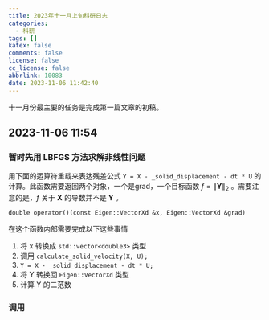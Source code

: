 ```yaml
---
title: 2023年十一月上旬科研日志
categories:
  - 科研
tags: []
katex: false
comments: false
license: false
cc_license: false
abbrlink: 10083
date: 2023-11-06 11:42:40
---
```

十一月份最主要的任务是完成第一篇文章的初稿。
<!--more-->
## 2023-11-06 11:54


### 暂时先用 LBFGS 方法求解非线性问题

用下面的运算符重载来表达残差公式 `Y = X - _solid_displacement - dt * U` 的计算。此函数需要返回两个对象，一个是grad，一个目标函数 $f=\|\mathbf{Y}\|_2$ 。需要注意的是，$f$ 关于 $\mathbf{X}$ 的导数并不是 $\mathbf{Y}$ 。

```
double operator()(const Eigen::VectorXd &x, Eigen::VectorXd &grad)
```

在这个函数内部需要完成以下这些事情
1. 将 x 转换成 `std::vector<double3>` 类型
2. 调用 `calculate_solid_velocity(X, U);`
3. `Y = X - _solid_displacement - dt * U;`
4. 将 Y 转换回 `Eigen::VectorXd` 类型
5. 计算 Y 的二范数







### 调用